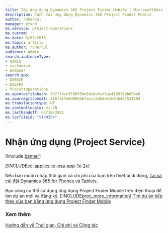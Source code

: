 ```yaml
---
title: Tải ứng dụng Dynamics 365 Project Finder Mobile | MicrosoftDocs
description: Cách tải ứng dụng Dynamics 365 Project Finder Mobile
author: ruhercul
manager: kfend
ms.service: project-operations
ms.custom: ''
ms.date: 8/03/2018
ms.topic: article
ms.author: ruhercul
audience: Admin
search.audienceType:
- admin
- customizer
- enduser
search.app:
- D365CE
- D365PS
- ProjectOperations
ms.openlocfilehash: fd7f14ce5f08356e64eda5cd3ae4f9518bb894e0
ms.sourcegitcommit: 418fa1fe9d605b8faccc2d5dee1b04b4e753f194
ms.translationtype: HT
ms.contentlocale: vi-VN
ms.lasthandoff: 02/10/2021
ms.locfileid: "5149254"
---
```

# <a name="get-the-apps-project-service"></a>Nhận ứng dụng (Project Service)

[!include [banner](../includes/psa-now-project-operations.md)]

[!INCLUDE[cc-applies-to-psa-app-1x-2x](../includes/cc-applies-to-psa-app-1x-2x.md)]

Nếu bạn muốn nhập thời gian và chi phí của bạn trên thiết bị di động, [Tải và cài đặt Dynamics 365 for Phones và Tablets](https://docs.microsoft.com/dynamics365/mobile-app/dynamics-365-phones-tablets-users-guide).  
  
 Bạn cũng có thể sử dụng ứng dụng Project Finder Mobile trên điện thoại để tìm dự án mới và đăng ký. [!INCLUDE[proc_more_information](../includes/proc-more-information.md)] [Tìm dự án tiếp theo của bạn bằng ứng dụng Project Finder Mobile](../psa/find-next-project-finder-mobile-app.md) 
  
### <a name="see-also"></a>Xem thêm  
 [Hướng dẫn về Thời gian, Chi phí và Cộng tác](../psa/time-expense-collaboration-guide.md)
